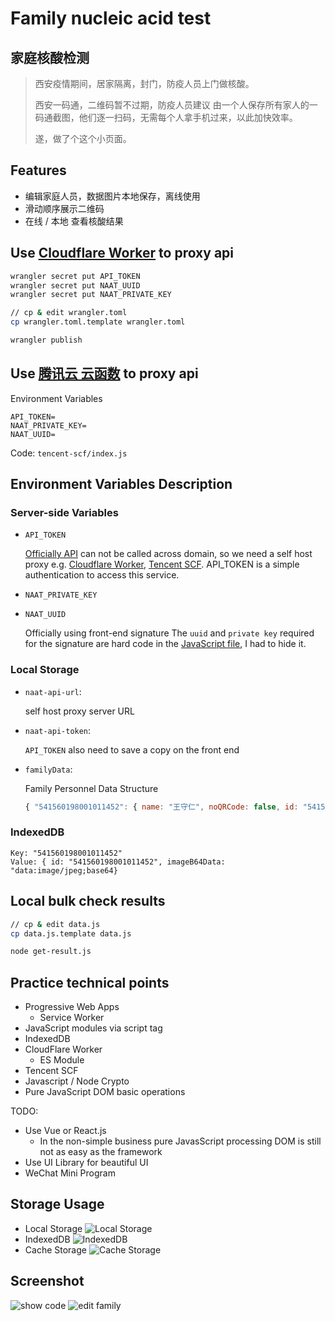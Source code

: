 # Family nucleic acid test
## 家庭核酸检测

> 西安疫情期间，居家隔离，封门，防疫人员上门做核酸。
> 
> 西安一码通，二维码暂不过期，防疫人员建议 由一个人保存所有家人的一码通截图，他们逐一扫码，无需每个人拿手机过来，以此加快效率。
> 
> 遂，做了个这个小页面。


## Features
- 编辑家庭人员，数据图片本地保存，离线使用
- 滑动顺序展示二维码
- 在线 / 本地 查看核酸结果


## Use [Cloudflare Worker](https://developers.cloudflare.com/workers/) to proxy api
```bash
wrangler secret put API_TOKEN
wrangler secret put NAAT_UUID
wrangler secret put NAAT_PRIVATE_KEY

// cp & edit wrangler.toml
cp wrangler.toml.template wrangler.toml

wrangler publish
```


## Use [腾讯云 云函数](https://cloud.tencent.com/document/product/583) to proxy api
Environment Variables
```
API_TOKEN=
NAAT_PRIVATE_KEY=
NAAT_UUID=
```
Code: `tencent-scf/index.js`


## Environment Variables Description
### Server-side Variables
- `API_TOKEN`

  [Officially API](https://yqpt.xa.gov.cn/prod-api/naat/open/api/getResultByCardNumAndName) can not be called across domain, so we need a self host proxy e.g. [Cloudflare Worker](https://developers.cloudflare.com/workers/), [Tencent SCF](https://cloud.tencent.com/document/product/583). API_TOKEN is a simple authentication to access this service.

- `NAAT_PRIVATE_KEY`
- `NAAT_UUID`

  Officially using front-end signature The `uuid` and `private key` required for the signature are hard code in the [JavaScript file](https://yqpt.xa.gov.cn/nrt/js/request-sign.min.js?y=202201170330), I had to hide it.


### Local Storage
- `naat-api-url`: 
  
  self host proxy server URL

- `naat-api-token`: 
  
  `API_TOKEN` also need to save a copy on the front end

- `familyData`: 
  
  Family Personnel Data Structure
  ```javascript
  { "541560198001011452": { name: "王守仁", noQRCode: false, id: "541560198001011452" } } 
  ```


### IndexedDB
```
Key: "541560198001011452"
Value: { id: "541560198001011452", imageB64Data: "data:image/jpeg;base64}
```

## Local bulk check results
```bash
// cp & edit data.js
cp data.js.template data.js

node get-result.js
```


## Practice technical points
- Progressive Web Apps
  - Service Worker
- JavaScript modules via script tag
- IndexedDB
- CloudFlare Worker
  - ES Module
- Tencent SCF
- Javascript / Node Crypto
- Pure JavaScript DOM basic operations


TODO:
- Use Vue or React.js
  - In the non-simple business pure JavasScript processing DOM is still not as easy as the framework
- Use UI Library for beautiful UI
- WeChat Mini Program


## Storage Usage
- Local Storage
![Local Storage](./images/docs/local-storage.jpg)
- IndexedDB
![IndexedDB](./images/docs/indexeddb.jpg)
- Cache Storage
![Cache Storage](./images/docs/cache-storage.jpg)


## Screenshot
![show code](./images/docs/show-code.jpg)
![edit family](./images/docs/edit-family.jpg)